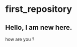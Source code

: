 <!--
 * @Descripttion:    
 * @version: 1.0
 * @School: SYSU--SDCS
 * @Author: linsen
 * @ID: 18301123
 * @Date: 2020-09-22 20:04:58
 * @LastEditors: linsen
 * @LastEditTime: 2020-09-22 20:17:39
-->
# first_repository
## Hello, I am new here.
how are you ?